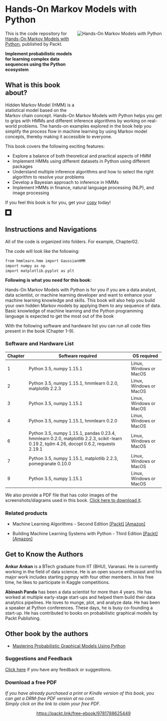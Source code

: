 


# Hands-On Markov Models with Python

<a href="https://www.packtpub.com/big-data-and-business-intelligence/hands-markov-models-python?utm_source=github&utm_medium=repository&utm_campaign=9781788625449"><img src="https://d255esdrn735hr.cloudfront.net/sites/default/files/imagecache/ppv4_main_book_cover/9781788625449.png" alt="Hands-On Markov Models with Python" height="256px" align="right"></a>

This is the code repository for [Hands-On Markov Models with Python](https://www.packtpub.com/big-data-and-business-intelligence/hands-markov-models-python?utm_source=github&utm_medium=repository&utm_campaign=9781788625449), published by Packt.

**Implement probabilistic models for learning complex data sequences using the Python ecosystem**

## What is this book about?

Hidden Markov Model (HMM) is a statistical model based on the Markov chain concept. Hands-On Markov Models with Python helps you get to grips with HMMs and different inference algorithms by working on real-world problems. The hands-on examples explored in the book help you simplify the process flow in machine learning by using Markov model concepts, thereby making it accessible to everyone.

This book covers the following exciting features:
* Explore a balance of both theoretical and practical aspects of HMM
* Implement HMMs using different datasets in Python using different packages
* Understand multiple inference algorithms and how to select the right algorithm to resolve your problems
* Develop a Bayesian approach to inference in HMMs
* Implement HMMs in finance, natural language processing (NLP), and image processing

If you feel this book is for you, get your [copy](https://www.amazon.com/dp/1788625447) today!

<a href="https://www.packtpub.com/?utm_source=github&utm_medium=banner&utm_campaign=GitHubBanner"><img src="https://raw.githubusercontent.com/PacktPublishing/GitHub/master/GitHub.png" 
alt="https://www.packtpub.com/" border="5" /></a>


## Instructions and Navigations
All of the code is organized into folders. For example, Chapter02.

The code will look like the following:
```
from hmmlearn.hmm import GaussianHMM
import numpy as np
import matplotlib.pyplot as plt

```

**Following is what you need for this book:**

Hands-On Markov Models with Python is for you if you are a data analyst, data scientist, or machine learning developer and want to enhance your machine learning knowledge and skills. This book will also help you build your own hidden Markov models by applying them to any sequence of data.
Basic knowledge of machine learning and the Python programming language is expected to get the most out of the book

With the following software and hardware list you can run all code files present in the book (Chapter 1-9).

### Software and Hardware List

| Chapter  | Software required                   | OS required                        |
| -------- | ------------------------------------| -----------------------------------|
| 1        | Python 3.5, numpy 1.15.1                     | Linux, Windows or MacOS |
| 2        | Python 3.5, numpy 1.15.1, hmmlearn 0.2.0, matplotlib 2.2.3            |Linux, Windows or MacOS |
| 3        | Python 3.5, numpy 1.15.1           | Linux, Windows or MacOS |
| 4        | Python 3.5, numpy 1.15.1, hmmlearn 0.2.0           |Linux, Windows or MacOS |
|6       |Python 3.5, numpy 1.15.1, pandas 0.23.4, hmmlearn 0.2.0, matplotlib 2.2.3, scikit-learn 0.19.2, tqdm 4.26, docopt 0.6.2, requests 2.19.1           | Linux, Windows or MacOS |
| 7        | Python 3.5, numpy 1.15.1, matplotlib 2.2.3, pomegranate 0.10.0           |Linux, Windows or MacOS |
| 9        | Python 3.5, numpy 1.15.1            |Linux, Windows or MacOS |



We also provide a PDF file that has color images of the screenshots/diagrams used in this book. [Click here to download it](https://www.packtpub.com/sites/default/files/downloads/9781788625449_ColorImages.pdf).


### Related products <Other books you may enjoy>
* Machine Learning Algorithms - Second Edition [[Packt]](https://www.packtpub.com/big-data-and-business-intelligence/machine-learning-algorithms-second-edition?utm_source=github&utm_medium=repository&utm_campaign=9781789347999) [[Amazon]](https://www.amazon.com/dp/1789347998)

* Building Machine Learning Systems with Python - Third Edition [[Packt]](https://www.packtpub.com/big-data-and-business-intelligence/building-machine-learning-systems-python-third-edition?utm_source=github&utm_medium=repository&utm_campaign=9781788623223) [[Amazon]](https://www.amazon.com/dp/1788623223)

## Get to Know the Authors
**Ankur Ankan** is a BTech graduate from IIT (BHU), Varanasi. He is currently working in
the field of data science. He is an open source enthusiast and his major work includes
starting pgmpy with four other members. In his free time, he likes to participate in Kaggle
competitions.

**Abinash Panda** has been a data scientist for more than 4 years. He has worked at multiple
early-stage start-ups and helped them build their data analytics pipelines. He loves to
munge, plot, and analyze data. He has been a speaker at Python conferences. These days,
he is busy co-founding a start-up. He has contributed to books on probabilistic graphical
models by Packt Publishing.


## Other book by the authors
* [Mastering Probabilistic Graphical Models Using Python](https://www.packtpub.com/big-data-and-business-intelligence/mastering-probabilistic-graphical-models-using-python?utm_source=github&utm_medium=repository&utm_campaign=9781784394684)

### Suggestions and Feedback
[Click here](https://docs.google.com/forms/d/e/1FAIpQLSdy7dATC6QmEL81FIUuymZ0Wy9vH1jHkvpY57OiMeKGqib_Ow/viewform) if you have any feedback or suggestions.
### Download a free PDF

 <i>If you have already purchased a print or Kindle version of this book, you can get a DRM-free PDF version at no cost.<br>Simply click on the link to claim your free PDF.</i>
<p align="center"> <a href="https://packt.link/free-ebook/9781788625449">https://packt.link/free-ebook/9781788625449 </a> </p>